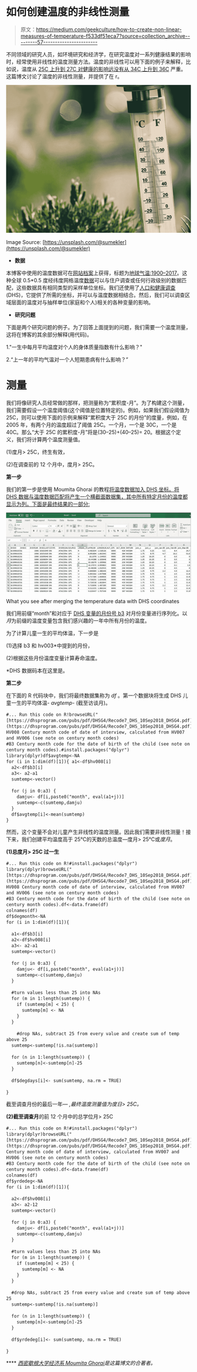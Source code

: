 # 如何创建温度的非线性测量

> 原文：<https://medium.com/geekculture/how-to-create-non-linear-measures-of-temperature-f533df51eca7?source=collection_archive---------57----------------------->

不同领域的研究人员，如环境研究和经济学，在研究温度对一系列健康结果的影响时，经常使用非线性的温度测量方法。温度的非线性可以用下面的例子来解释，比如说，温度从 [25C 上升到 27C 对健康的影响远没有从 34C 上升到 36C](https://www.nature.com/articles/s41598-018-28392-z) 严重。这篇博文讨论了温度的非线性测量，并提供了在 r。

![](img/bcdf98bfd6f42c68bd85add4f2ef6d74.png)

Image Source: [https://unsplash.com/@sumekler](https://unsplash.com/@sumekler)

*   **数据**

本博客中使用的温度数据可在[网站档案](http://climate.geog.udel.edu/~climate/html_pages/download.html)上获得，标题为[地球气温:1900–2017](http://climate.geog.udel.edu/~climate/html_pages/download.html#T2017)。这种全球 0.5*0.5 度经纬度网格温度[数据](http://climate.geog.udel.edu/~climate/html_pages/download.html#T2017)可以与住户调查或任何行政级别的数据匹配，这些数据具有相同类型的采样单位坐标。我们还使用了[人口和健康调查](https://dhsprogram.com/data/) (DHS)，它提供了所需的坐标，并可以与温度数据相结合。然后，我们可以调查区域层面的温度对与抽样单位(家庭和个人)相关的各种变量的影响。

*   **研究问题**

下面是两个研究问题的例子。为了回答上面提到的问题，我们需要一个温度测量，这将在博客的其余部分解释(用代码)。

1."一生中每月平均温度对个人的身体质量指数有什么影响？"

2.“上一年的平均气温对一个人短期患病有什么影响？”

# 测量

我们将像研究人员经常做的那样，把测量称为“累积度-月”。为了构建这个测量，我们需要假设一个温度阈值(这个阈值是位置特定的)。例如，如果我们假设阈值为 25C，则可以使用下面的示例来解释“累积度大于 25C 的月份”的度量，例如，在 2005 年，有两个月的温度超过了阈值 25C。一个月，一个是 30C，一个是 40C。那么“大于 25C 的累积度-月”将是(30–25)+(40–25)= 20。根据这个定义，我们将计算两个温度测量值。

(1)度月> 25C，终生有效，

(2)在调查前的 12 个月中，度月> 25C。

**第一步**

我们的第一步是使用 Moumita Ghorai 的教程[将温度数据加入 DHS 坐标。将 DHS 数据与温度数据匹配将产生一个横截面数据集，其中所有特定月份的温度都显示为列。下面是最终结果的一部分:](/swlh/easiest-way-to-convert-data-from-geospatial-format-to-csv-d1c81f571238)

![](img/698991810f025cae11408954c1f5da4b.png)

What you see after merging the temperature data with DHS coordinates

我们用前缀“month”和对应于 [DHS 变量的月份号 b3](https://dhsprogram.com/pubs/pdf/DHSG4/Recode7_DHS_10Sep2018_DHSG4.pdf) 对月份变量进行序列化。以*月*为前缀的温度变量包含我们感兴趣的一年中所有月份的温度。

为了计算儿童一生的平均体温，下一步是

(1)选择 b3 和 hv003*中提到的月份，

(2)根据这些月份温度变量计算寿命温度。

*DHS 数据码本在这里是。

**第二步**

在下面的 R 代码块中，我们将最终数据集称为 *df* 。第一个数据块将生成 DHS 儿童一生的平均体温- *avgtemp-* (截至访谈月)。

```
#... Run this code on R!browseURL("[https://dhsprogram.com/pubs/pdf/DHSG4/Recode7_DHS_10Sep2018_DHSG4.pdf](https://dhsprogram.com/pubs/pdf/DHSG4/Recode7_DHS_10Sep2018_DHSG4.pdf)")# HV008 Century month code of date of interview, calculated from HV007 and HV006 (see note on century month codes)
#B3 Century month code for the date of birth of the child (see note on century month codes).#install.packages("dplyr")
library(dplyr)df$avgtemp<-NA
for (i in 1:dim(df)[1]){ a1<-df$hv008[i]
  a2<-df$b3[i]
  a3<- a2-a1
  sumtemp<-vector()

  for (j in 0:a3) {
    damju<- df[i,paste0("month", eval(a1+j))]
    sumtemp<-c(sumtemp,damju)
  }
  df$avgtemp[i]<-mean(sumtemp)
}
```

然而，这个变量不会对儿童产生非线性的温度测量。因此我们需要非线性测量！接下来，我们创建平均温度高于 25℃的天数的总温度—度月> 25℃或*度月*。

**(1)总度月> 25C 过一生**

```
#... Run this code on R!#install.packages("dplyr")
library(dplyr)browseURL("[https://dhsprogram.com/pubs/pdf/DHSG4/Recode7_DHS_10Sep2018_DHSG4.pdf](https://dhsprogram.com/pubs/pdf/DHSG4/Recode7_DHS_10Sep2018_DHSG4.pdf)")# HV008 Century month code of date of interview, calculated from HV007 and HV006 (see note on century month codes)
#B3 Century month code for the date of birth of the child (see note on century month codes).df<-data.frame(df)
colnames(df)
df$degmonth<-NA
for (i in 1:dim(df)[1]){

  a1<-df$b3[i]
  a2<-df$hv008[i]
  a3<- a2-a1
  sumtemp<-vector()

  for (j in 0:a3) {
    damju<- df[i,paste0("month", eval(a1+j))]
    sumtemp<-c(sumtemp,damju)
  }

  #turn values less than 25 into NAs
  for (m in 1:length(sumtemp)) {
    if (sumtemp[m] < 25) {
      sumtemp[m] <- NA
    } 
  }

    #drop NAs, subtract 25 from every value and create sum of temp above 25
  sumtemp<-sumtemp[!is.na(sumtemp)]

  for (n in 1:length(sumtemp)) {
    sumtemp[n]<-sumtemp[n]-25
  }

  df$degdays[i]<- sum(sumtemp, na.rm = TRUE)

}
```

截至调查月份的最后一年— *,最终温度测量值为度日> 25C。*

**(2)截至调查月**的前 12 个月中的总学位月> 25C

```
#... Run this code on R!#install.packages("dplyr")
library(dplyr)browseURL("[https://dhsprogram.com/pubs/pdf/DHSG4/Recode7_DHS_10Sep2018_DHSG4.pdf](https://dhsprogram.com/pubs/pdf/DHSG4/Recode7_DHS_10Sep2018_DHSG4.pdf)")#HV008 Century month code of date of interview, calculated from HV007 and HV006 (see note on century month codes)
#B3 Century month code for the date of birth of the child (see note on century month codes).df<-data.frame(df)
colnames(df)
df$yrdedeg<-NA
for (i in 1:dim(df)[1]){

  a2<-df$hv008[i]
  a3<- a2-12
  sumtemp<-vector()

  for (j in 0:a3) {
    damju<- df[i,paste0("month", eval(a1+j))]
    sumtemp<-c(sumtemp,damju)
  }

  #turn values less than 25 into NAs
  for (m in 1:length(sumtemp)) {
    if (sumtemp[m] < 25) {
      sumtemp[m] <- NA
    } 
  }

  #drop NAs, subtract 25 from every value and create sum of temp above 25
  sumtemp<-sumtemp[!is.na(sumtemp)]

  for (n in 1:length(sumtemp)) {
    sumtemp[n]<-sumtemp[n]-25
  }

  df$yrdedeg[i]<- sum(sumtemp, na.rm = TRUE)

}
```

**** [*西密歇根大学经济系 Moumita Ghorai*](https://sites.google.com/view/moumitaghorai/home)*是这篇博文的合著者。*